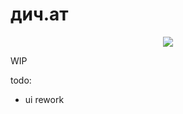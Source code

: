 # дич.ат

<p align="center">
  <a href="https://skillicons.dev">
    <img src="https://skillicons.dev/icons?i=nuxt,tailwind,elixir" />
  </a>
</p>

WIP

todo:
- ui rework
